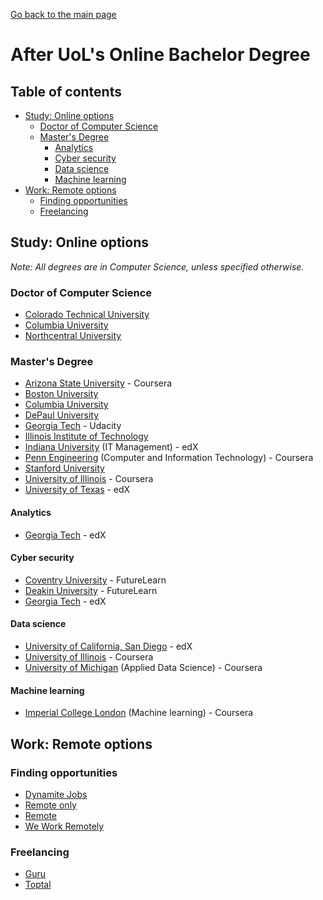 [Go back to the main page](https://github.com/world-class/REPL)

# After UoL's Online Bachelor Degree

## Table of contents
<!-- vim-markdown-toc GFM -->

* [Study: Online options](#study-online-options)
    * [Doctor of Computer Science](#doctor-of-computer-science)
    * [Master's Degree](#masters-degree)
        * [Analytics](#analytics)
        * [Cyber security](#cyber-security)
        * [Data science](#data-science)
        * [Machine learning](#machine-learning)
* [Work: Remote options](#work-remote-options)
    * [Finding opportunities](#finding-opportunities)
    * [Freelancing](#freelancing)

<!-- vim-markdown-toc -->

## Study: Online options
_Note: All degrees are in Computer Science, unless specified otherwise._

### Doctor of Computer Science
- [Colorado Technical University](https://www.coloradotech.edu/degrees/doctorates/computer-science)
- [Columbia University](https://cvn.columbia.edu/program/columbia-university-computer-science-doctorate-degree-doctor-engineering)
- [Northcentral University](https://www.ncu.edu/programs-degrees/doctoral/doctor-philosophy-computer-science)

### Master's Degree
- [Arizona State University](https://www.coursera.org/degrees/master-of-computer-science-asu) - Coursera
- [Boston University](https://www.bu.edu/online/programs/graduate-programs/computer-information-systems-masters-degree/)
- [Columbia University](https://cvn.columbia.edu/program/columbia-university-computer-science-masters-degree-masters-science)
- [DePaul University](https://www.cdm.depaul.edu/academics/Pages/MSInComputerScience.aspx)
- [Georgia Tech](https://www.cc.gatech.edu/future/masters/mscs/program) - Udacity
- [Illinois Institute of Technology](https://science.iit.edu/computer-science/programs/graduate/graduate-program-resources/comparison-master-science-and)
- [Indiana University](https://www.edx.org/masters/online-master-in-it-management-indiana-university) (IT Management) - edX
- [Penn Engineering](https://www.coursera.org/degrees/mcit-penn) (Computer and Information Technology) - Coursera
- [Stanford University](https://online.stanford.edu/programs/computer-science-ms-degree)
- [University of Illinois](https://www.coursera.org/degrees/master-of-computer-science-illinois) - Coursera
- [University of Texas](https://www.edx.org/masters/online-master-science-computer-science-utaustinx) - edX

#### Analytics
- [Georgia Tech](https://www.edx.org/masters/online-master-science-analytics-georgia-tech) - edX

#### Cyber security
- [Coventry University](https://www.futurelearn.com/degrees/coventry/msc-cyber-security) - FutureLearn
- [Deakin University](https://www.futurelearn.com/degrees/deakin-university/cyber-security) - FutureLearn
- [Georgia Tech](https://www.edx.org/masters/online-master-science-cybersecurity-georgia-tech) - edX

#### Data science
- [University of California, San Diego](https://www.edx.org/micromasters/ucsandiegox-algorithms-and-data-structures) - edX
- [University of Illinois](https://www.coursera.org/degrees/masters-in-computer-data-science) - Coursera
- [University of Michigan](https://www.coursera.org/degrees/master-of-applied-data-science-umich) (Applied Data Science) - Coursera

#### Machine learning
- [Imperial College London](https://www.coursera.org/degrees/msc-machine-learning-imperial) (Machine learning) - Coursera

## Work: Remote options
### Finding opportunities
- [Dynamite Jobs](https://dynamitejobs.co/)
- [Remote only](https://remoteonly.org/)
- [Remote](https://remote.com/)
- [We Work Remotely](https://weworkremotely.com/)

### Freelancing
- [Guru](https://www.guru.com/)
- [Toptal](https://www.toptal.com/)
